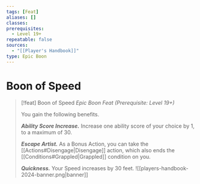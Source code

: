 ```yaml
---
tags: [Feat]
aliases: []
classes: 
prerequisites:
  - Level 19+
repeatable: false
sources:
  - "[[Player's Handbook]]"
type: Epic Boon
---
```

# Boon of Speed
>[!feat] Boon of Speed
>_Epic Boon Feat (Prerequisite: Level 19+)_
>
>You gain the following benefits.
>
>**_Ability Score Increase._** Increase one ability score of your choice by 1, to a maximum of 30.
>
>**_Escape Artist._** As a Bonus Action, you can take the [[Actions#Disengage\|Disengage]] action, which also ends the [[Conditions#Grappled\|Grappled]] condition on you.
>
>**_Quickness._** Your Speed increases by 30 feet.
![[players-handbook-2024-banner.png|banner]]